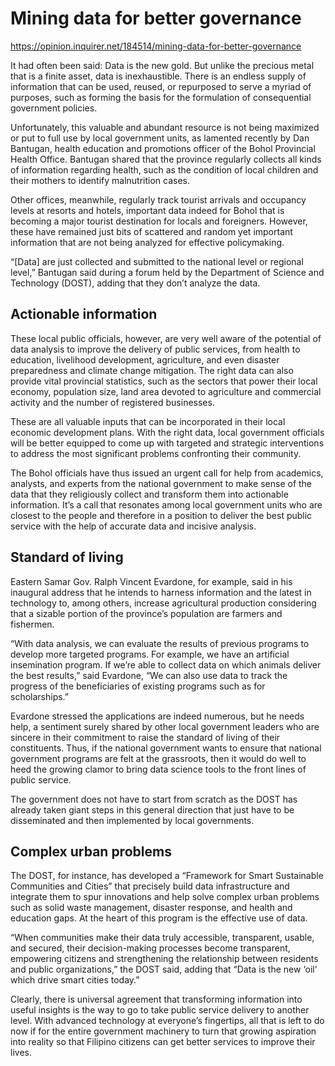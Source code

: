 # Mining data for better governance

https://opinion.inquirer.net/184514/mining-data-for-better-governance



It had often been said: Data is the new gold. But unlike the precious metal that is a finite asset, data is inexhaustible. There is an endless supply of information that can be used, reused, or repurposed to serve a myriad of purposes, such as forming the basis for the formulation of consequential government policies.

Unfortunately, this valuable and abundant resource is not being maximized or put to full use by local government units, as lamented recently by Dan Bantugan, health education and promotions officer of the Bohol Provincial Health Office. Bantugan shared that the province regularly collects all kinds of information regarding health, such as the condition of local children and their mothers to identify malnutrition cases.

Other offices, meanwhile, regularly track tourist arrivals and occupancy levels at resorts and hotels, important data indeed for Bohol that is becoming a major tourist destination for locals and foreigners. However, these have remained just bits of scattered and random yet important information that are not being analyzed for effective policymaking.

“[Data] are just collected and submitted to the national level or regional level,” Bantugan said during a forum held by the Department of Science and Technology (DOST), adding that they don’t analyze the data.



##  Actionable information



These local public officials, however, are very well aware of the potential of data analysis to improve the delivery of public services, from health to education, livelihood development, agriculture, and even disaster preparedness and climate change mitigation. The right data can also provide vital provincial statistics, such as the sectors that power their local economy, population size, land area devoted to agriculture and commercial activity and the number of registered businesses.

These are all valuable inputs that can be incorporated in their local economic development plans. With the right data, local government officials will be better equipped to come up with targeted and strategic interventions to address the most significant problems confronting their community.

The Bohol officials have thus issued an urgent call for help from academics, analysts, and experts from the national government to make sense of the data that they religiously collect and transform them into actionable information. It’s a call that resonates among local government units who are closest to the people and therefore in a position to deliver the best public service with the help of accurate data and incisive analysis.



##  Standard of living



Eastern Samar Gov. Ralph Vincent Evardone, for example, said in his inaugural address that he intends to harness information and the latest in technology to, among others, increase agricultural production considering that a sizable portion of the province’s population are farmers and fishermen.

“With data analysis, we can evaluate the results of previous programs to develop more targeted programs. For example, we have an artificial insemination program. If we’re able to collect data on which animals deliver the best results,” said Evardone, “We can also use data to track the progress of the beneficiaries of existing programs such as for scholarships.”

Evardone stressed the applications are indeed numerous, but he needs help, a sentiment surely shared by other local government leaders who are sincere in their commitment to raise the standard of living of their constituents. Thus, if the national government wants to ensure that national government programs are felt at the grassroots, then it would do well to heed the growing clamor to bring data science tools to the front lines of public service.

The government does not have to start from scratch as the DOST has already taken giant steps in this general direction that just have to be disseminated and then implemented by local governments.



##  Complex urban problems



The DOST, for instance, has developed a “Framework for Smart Sustainable Communities and Cities” that precisely build data infrastructure and integrate them to spur innovations and help solve complex urban problems such as solid waste management, disaster response, and health and education gaps. At the heart of this program is the effective use of data.

“When communities make their data truly accessible, transparent, usable, and secured, their decision-making processes become transparent, empowering citizens and strengthening the relationship between residents and public organizations,” the DOST said, adding that “Data is the new ‘oil’ which drive smart cities today.”

Clearly, there is universal agreement that transforming information into useful insights is the way to go to take public service delivery to another level. With advanced technology at everyone’s fingertips, all that is left to do now if for the entire government machinery to turn that growing aspiration into reality so that Filipino citizens can get better services to improve their lives.